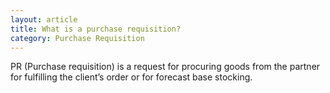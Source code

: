 ```yaml
---
layout: article
title: What is a purchase requisition?
category: Purchase Requisition
---
```

PR (Purchase requisition) is a request for procuring goods from the partner for fulfilling the client’s order or for forecast base stocking.